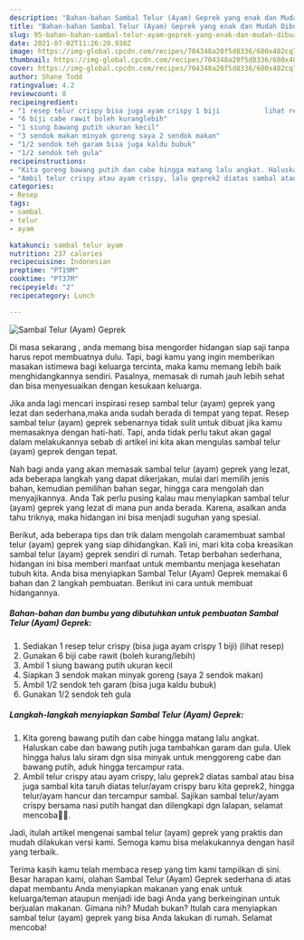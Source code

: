 ```yaml
---
description: "Bahan-bahan Sambal Telur (Ayam) Geprek yang enak dan Mudah Dibuat"
title: "Bahan-bahan Sambal Telur (Ayam) Geprek yang enak dan Mudah Dibuat"
slug: 95-bahan-bahan-sambal-telur-ayam-geprek-yang-enak-dan-mudah-dibuat
date: 2021-07-02T11:26:20.930Z
image: https://img-global.cpcdn.com/recipes/704348a20f5d8336/680x482cq70/sambal-telur-ayam-geprek-foto-resep-utama.jpg
thumbnail: https://img-global.cpcdn.com/recipes/704348a20f5d8336/680x482cq70/sambal-telur-ayam-geprek-foto-resep-utama.jpg
cover: https://img-global.cpcdn.com/recipes/704348a20f5d8336/680x482cq70/sambal-telur-ayam-geprek-foto-resep-utama.jpg
author: Shane Todd
ratingvalue: 4.2
reviewcount: 8
recipeingredient:
- "1 resep telur crispy bisa juga ayam crispy 1 biji           lihat resep"
- "6 biji cabe rawit boleh kuranglebih"
- "1 siung bawang putih ukuran kecil"
- "3 sendok makan minyak goreng saya 2 sendok makan"
- "1/2 sendok teh garam bisa juga kaldu bubuk"
- "1/2 sendok teh gula"
recipeinstructions:
- "Kita goreng bawang putih dan cabe hingga matang lalu angkat. Haluskan cabe dan bawang putih juga tambahkan garam dan gula. Ulek hingga halus lalu siram dgn sisa minyak untuk menggoreng cabe dan bawang putih, aduk hingga tercampur rata."
- "Ambil telur crispy atau ayam crispy, lalu geprek2 diatas sambal atau bisa juga sambal kita taruh diatas telur/ayam crispy baru kita geprek2, hingga telur/ayam hancur dan tercampur sambal. Sajikan sambal telur/ayam crispy bersama nasi putih hangat dan dilengkapi dgn lalapan, selamat mencoba🙏🥰."
categories:
- Resep
tags:
- sambal
- telur
- ayam

katakunci: sambal telur ayam 
nutrition: 237 calories
recipecuisine: Indonesian
preptime: "PT19M"
cooktime: "PT37M"
recipeyield: "2"
recipecategory: Lunch

---
```



![Sambal Telur (Ayam) Geprek](https://img-global.cpcdn.com/recipes/704348a20f5d8336/680x482cq70/sambal-telur-ayam-geprek-foto-resep-utama.jpg)

Di masa  sekarang , anda memang bisa mengorder hidangan siap saji tanpa harus repot membuatnya dulu. Tapi, bagi kamu yang ingin memberikan masakan istimewa bagi keluarga tercinta, maka kamu memang lebih baik menghidangkannya sendiri. Pasalnya, memasak di rumah jauh lebih sehat dan bisa menyesuaikan dengan kesukaan keluarga.

Jika anda lagi mencari inspirasi resep sambal telur (ayam) geprek yang lezat dan sederhana,maka anda sudah berada di tempat yang tepat. Resep sambal telur (ayam) geprek  sebenarnya tidak sulit untuk dibuat jika kamu memasaknya dengan hati-hati. Tapi, anda tidak perlu takut akan gagal dalam melakukannya 
sebab di artikel ini kita akan mengulas sambal telur (ayam) geprek dengan tepat.  



Nah bagi anda yang akan memasak sambal telur (ayam) geprek yang lezat, ada beberapa langkah yang dapat dikerjakan, mulai dari memilih jenis bahan, kemudian pemilihan bahan segar, hingga cara mengolah dan menyajikannya. Anda Tak perlu pusing kalau mau menyiapkan sambal telur (ayam) geprek yang lezat di mana pun anda berada. Karena, asalkan anda  tahu triknya, maka hidangan ini bisa menjadi suguhan yang spesial.

Berikut, ada beberapa tips dan trik dalam mengolah caramembuat sambal telur (ayam) geprek yang siap dihidangkan. Kali ini, mari kita coba kreasikan sambal telur (ayam) geprek sendiri di rumah. Tetap berbahan sederhana, hidangan ini bisa memberi manfaat untuk membantu menjaga kesehatan tubuh kita. Anda bisa menyiapkan Sambal Telur (Ayam) Geprek memakai 6 bahan dan 2 langkah pembuatan. Berikut ini cara untuk membuat hidangannya.

<!--inarticleads1-->

##### Bahan-bahan dan bumbu yang dibutuhkan untuk pembuatan Sambal Telur (Ayam) Geprek:

1. Sediakan 1 resep telur crispy (bisa juga ayam crispy 1 biji)           (lihat resep)
1. Gunakan 6 biji cabe rawit (boleh kurang/lebih)
1. Ambil 1 siung bawang putih ukuran kecil
1. Siapkan 3 sendok makan minyak goreng (saya 2 sendok makan)
1. Ambil 1/2 sendok teh garam (bisa juga kaldu bubuk)
1. Gunakan 1/2 sendok teh gula




<!--inarticleads2-->

##### Langkah-langkah menyiapkan Sambal Telur (Ayam) Geprek:

1. Kita goreng bawang putih dan cabe hingga matang lalu angkat. Haluskan cabe dan bawang putih juga tambahkan garam dan gula. Ulek hingga halus lalu siram dgn sisa minyak untuk menggoreng cabe dan bawang putih, aduk hingga tercampur rata.
1. Ambil telur crispy atau ayam crispy, lalu geprek2 diatas sambal atau bisa juga sambal kita taruh diatas telur/ayam crispy baru kita geprek2, hingga telur/ayam hancur dan tercampur sambal. Sajikan sambal telur/ayam crispy bersama nasi putih hangat dan dilengkapi dgn lalapan, selamat mencoba🙏🥰.




Jadi, itulah artikel mengenai  sambal telur (ayam) geprek  yang praktis dan mudah dilakukan versi kami. Semoga kamu bisa melakukannya dengan hasil yang terbaik. 

Terima kasih kamu telah membaca resep yang tim kami tampilkan di sini. Besar harapan kami, olahan  Sambal Telur (Ayam) Geprek sederhana di atas dapat membantu Anda menyiapkan makanan yang enak untuk keluarga/teman ataupun menjadi ide bagi Anda yang berkeinginan untuk berjualan makanan. Gimana nih? Mudah bukan? Itulah cara menyiapkan sambal telur (ayam) geprek yang bisa Anda lakukan di rumah. Selamat mencoba!

